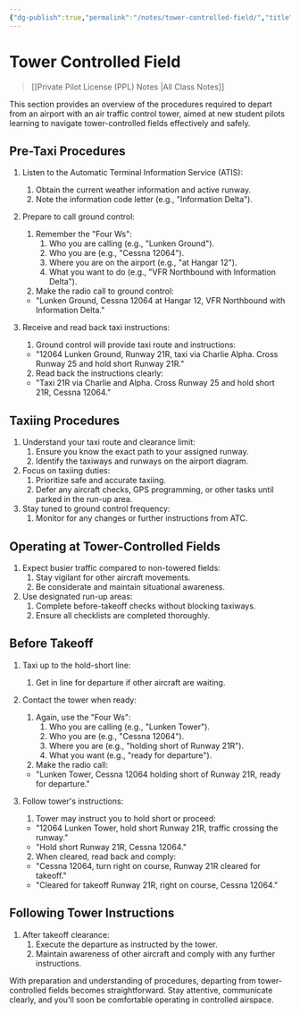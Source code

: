 ```yaml
---
{"dg-publish":true,"permalink":"/notes/tower-controlled-field/","title":"Tower Controlled Field","tags":["aviation","classnotes"]}
---
```



# Tower Controlled Field
> [[Private Pilot License (PPL) Notes \|All Class Notes]]


This section provides an overview of the procedures required to depart from an airport with an air traffic control tower, aimed at new student pilots learning to navigate tower-controlled fields effectively and safely.

## Pre-Taxi Procedures

1. Listen to the Automatic Terminal Information Service (ATIS):
    1. Obtain the current weather information and active runway.
    2. Note the information code letter (e.g., "Information Delta").
2. Prepare to call ground control:
    1. Remember the "Four Ws":
        1. Who you are calling (e.g., "Lunken Ground").
        2. Who you are (e.g., "Cessna 12064").
        3. Where you are on the airport (e.g., "at Hangar 12").
        4. What you want to do (e.g., "VFR Northbound with Information Delta").
    2. Make the radio call to ground control:
    
    - "Lunken Ground, Cessna 12064 at Hangar 12, VFR Northbound with Information Delta."
    
3. Receive and read back taxi instructions:
    1. Ground control will provide taxi route and instructions:
    
    - "12064 Lunken Ground, Runway 21R, taxi via Charlie Alpha. Cross Runway 25 and hold short Runway 21R."
    
    2. Read back the instructions clearly:
    
    - "Taxi 21R via Charlie and Alpha. Cross Runway 25 and hold short 21R, Cessna 12064."
    

## Taxiing Procedures

1. Understand your taxi route and clearance limit:
    1. Ensure you know the exact path to your assigned runway.
    2. Identify the taxiways and runways on the airport diagram.
2. Focus on taxiing duties:
    1. Prioritize safe and accurate taxiing.
    2. Defer any aircraft checks, GPS programming, or other tasks until parked in the run-up area.
3. Stay tuned to ground control frequency:
    1. Monitor for any changes or further instructions from ATC.

## Operating at Tower-Controlled Fields

1. Expect busier traffic compared to non-towered fields:
    1. Stay vigilant for other aircraft movements.
    2. Be considerate and maintain situational awareness.
2. Use designated run-up areas:
    1. Complete before-takeoff checks without blocking taxiways.
    2. Ensure all checklists are completed thoroughly.

## Before Takeoff

1. Taxi up to the hold-short line:
    1. Get in line for departure if other aircraft are waiting.
2. Contact the tower when ready:
    1. Again, use the "Four Ws":
        1. Who you are calling (e.g., "Lunken Tower").
        2. Who you are (e.g., "Cessna 12064").
        3. Where you are (e.g., "holding short of Runway 21R").
        4. What you want (e.g., "ready for departure").
    2. Make the radio call:
    
    - "Lunken Tower, Cessna 12064 holding short of Runway 21R, ready for departure."
    
3. Follow tower's instructions:
    1. Tower may instruct you to hold short or proceed:
    
    - "12064 Lunken Tower, hold short Runway 21R, traffic crossing the runway."
    - "Hold short Runway 21R, Cessna 12064."
    
    2. When cleared, read back and comply:
    
    - "Cessna 12064, turn right on course, Runway 21R cleared for takeoff."
    - "Cleared for takeoff Runway 21R, right on course, Cessna 12064."
    

## Following Tower Instructions

1. After takeoff clearance:
    1. Execute the departure as instructed by the tower.
    2. Maintain awareness of other aircraft and comply with any further instructions.

With preparation and understanding of procedures, departing from tower-controlled fields becomes straightforward. Stay attentive, communicate clearly, and you'll soon be comfortable operating in controlled airspace.